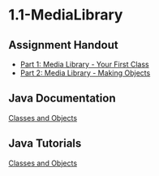 # 1.1-MediaLibrary

## Assignment Handout
- [Part 1: Media Library - Your First Class](https://docs.google.com/document/d/1nM_wkohg8SIGH-REW3mN2rI_CEwMHcQPnFO26Xk2Tnw/edit?pli=1)
- [Part 2: Media Library - Making Objects](https://docs.google.com/document/d/1caT03QdVdf-DG8lBqJuk781yOuEyARKtGSiM0SAsrkI/edit)

## Java Documentation
[Classes and Objects](https://docs.oracle.com/javase/8/docs/api/java/lang/Class.html)

## Java Tutorials
[Classes and Objects](https://runestone.academy/ns/books/published/apcsareview/JavaBasics/toctree.html)